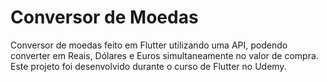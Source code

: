 # Conversor de Moedas
Conversor de moedas feito em Flutter utilizando uma API, podendo converter em Reais, Dólares e Euros simultaneamente no valor de compra. Este projeto foi desenvolvido durante o curso de Flutter no Udemy.
